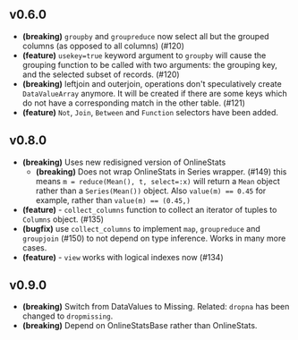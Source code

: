 ## v0.6.0

- **(breaking)** `groupby` and `groupreduce` now select all but the grouped columns (as opposed to all columns) (#120)
- **(feature)** `usekey=true` keyword argument to `groupby` will cause the grouping function to be called with two arguments: the grouping key, and the selected subset of records. (#120)
- **(breaking)** leftjoin and outerjoin, operations don't speculatively create `DataValueArray` anymore. It will be created if there are some keys which do not have a corresponding match in the other table. (#121)
- **(feature)** `Not`, `Join`, `Between` and `Function` selectors have been added.

## v0.8.0

- **(breaking)** Uses new redisigned version of OnlineStats
    - **(breaking)** Does not wrap OnlineStats in Series wrapper. (#149) this means `m = reduce(Mean(), t, select=:x)` will return a `Mean` object rather than a `Series(Mean())` object. Also `value(m) == 0.45` for example, rather than `value(m) == (0.45,)`
- **(feature)** - `collect_columns` function to collect an iterator of tuples to `Columns` object. (#135)
- **(bugfix)** use `collect_columns` to implement `map`, `groupreduce` and `groupjoin` (#150) to not depend on type inference. Works in many more cases.
- **(feature)** - `view` works with logical indexes now (#134)


## v0.9.0

- **(breaking)** Switch from DataValues to Missing.  Related: `dropna` has been changed to `dropmissing`.
- **(breaking)** Depend on OnlineStatsBase rather than OnlineStats. 
